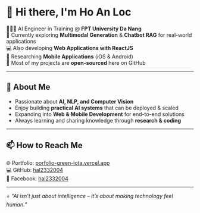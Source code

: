 # 👋 Hi there, I'm Ho An Loc  

👨🏼‍💻 AI Engineer in Training @ **FPT University Da Nang**  
🔭 Currently exploring **Multimodal Generation** & **Chatbot RAG** for real-world applications  
💻 Also developing **Web Applications with ReactJS**  
📱 Researching **Mobile Applications** (iOS & Android)  
🚀 Most of my projects are **open-sourced** here on GitHub  

---

## 🌱 About Me  
- Passionate about **AI, NLP, and Computer Vision**  
- Enjoy building **practical AI systems** that can be deployed & scaled  
- Expanding into **Web & Mobile Development** for end-to-end solutions  
- Always learning and sharing knowledge through **research & coding**
  
---

## 📫 How to Reach Me  
🌐 Portfolio: [porfolio-green-iota.vercel.app](https://porfolio-green-iota.vercel.app/)  
💻 GitHub: [hal2332004](https://github.com/hal2332004)  
📘 Facebook: [hal2332004](https://www.facebook.com/hal2332004/)  

---

⭐️ *“AI isn’t just about intelligence – it’s about making technology feel human.”*  
